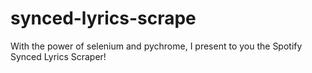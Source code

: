 # synced-lyrics-scrape
 With the power of selenium and pychrome, I present to you the Spotify Synced Lyrics Scraper!
